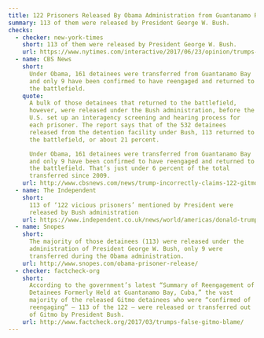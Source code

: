 ```yaml
---
title: 122 Prisoners Released By Obama Administration from Guantanamo Returned to Battlefield
summary: 113 of them were released by President George W. Bush.
checks:
  - checker: new-york-times
    short: 113 of them were released by President George W. Bush.
    url: https://www.nytimes.com/interactive/2017/06/23/opinion/trumps-lies.html
  - name: CBS News
    short:
      Under Obama, 161 detainees were transferred from Guantanamo Bay
      and only 9 have been confirmed to have reengaged and returned to
      the battlefield.
    quote:
      A bulk of those detainees that returned to the battlefield,
      however, were released under the Bush administration, before the
      U.S. set up an interagency screening and hearing process for
      each prisoner. The report says that of the 532 detainees
      released from the detention facility under Bush, 113 returned to
      the battlefield, or about 21 percent.

      Under Obama, 161 detainees were transferred from Guantanamo Bay
      and only 9 have been confirmed to have reengaged and returned to
      the battlefield. That’s just under 6 percent of the total
      transferred since 2009.
    url: http://www.cbsnews.com/news/trump-incorrectly-claims-122-gitmo-detainees-released-under-obama-returned-to-battlefield/
  - name: The Independent
    short:
      113 of ‘122 vicious prisoners’ mentioned by President were
      released by Bush administration
    url: https://www.independent.co.uk/news/world/americas/donald-trump-guantanamo-barack-obama-vicious-prisoners-122-terrorists-released-bush-administration-a7616096.html
  - name: Snopes
    short:
      The majority of those detainees (113) were released under the
      administration of President George W. Bush, only 9 were
      transferred during the Obama administration.
    url: http://www.snopes.com/obama-prisoner-release/
  - checker: factcheck-org
    short:
      According to the government’s latest “Summary of Reengagement of
      Detainees Formerly Held at Guantanamo Bay, Cuba,” the vast
      majority of the released Gitmo detainees who were “confirmed of
      reengaging” — 113 of the 122 — were released or transferred out
      of Gitmo by President Bush.
    url: http://www.factcheck.org/2017/03/trumps-false-gitmo-blame/
---
```

